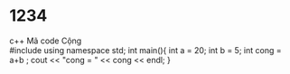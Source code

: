 # 1234
c++
Mã code Cộng  
#include <iostream>
using namespace std;
    int main(){
    int a = 20;
    int b = 5;
    int cong = a+b ;
cout << "cong = " << cong << endl;
}
